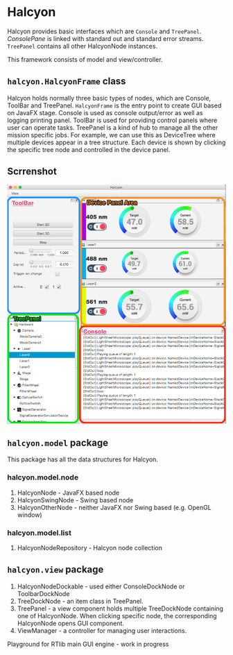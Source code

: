 # Halcyon

Halcyon provides basic interfaces which are ```Console``` and ```TreePanel```.
*ConsolePane* is linked with standard out and standard error streams. ```TreePanel``` contains all other HalcyonNode instances.

This framework consists of model and view/controller.

## ```halcyon.HalcyonFrame``` class
Halcyon holds normally three basic types of nodes, which are Console, ToolBar and TreePanel. ```HalcyonFrame``` is the entry point to create GUI based on JavaFX stage. Console is used as console output/error as well as logging printing panel. ToolBar is used for providing control panels where user can operate tasks. TreePanel is a kind of hub to manage all the other mission specific jobs. For example, we can use this as DeviceTree where multiple devices appear in a tree structure. Each device is shown by clicking the specific tree node and controlled in the device panel.

Scrrenshot
--
![Screenshot](https://github.com/ClearControl/Halcyon/blob/master/artwork/HalcyonCapture.png?raw=true)

## ```halcyon.model``` package
This package has all the data structures for Halcyon.

### halcyon.model.node
1. HalcyonNode - JavaFX based node
1. HalcyonSwingNode - Swing based node
1. HalcyonOtherNode - neither JavaFX nor Swing based (e.g. OpenGL window)

### halcyon.model.list
1. HalcyonNodeRepository - Halcyon node collection

## ```halcyon.view``` package
1. HalcyonNodeDockable - used either ConsoleDockNode or ToolbarDockNode
1. TreeDockNode - an item class in TreePanel. 
1. TreePanel - a view component holds multiple TreeDockNode containing one of HalcyonNode. When clicking specific node, the corresponding HalcyonNode opens GUI component.
1. ViewManager - a controller for managing user interactions.



Playground for RTlib main GUI engine - work in progress

